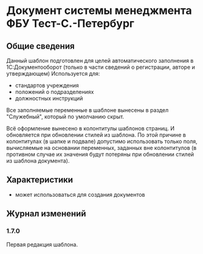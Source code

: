 # Документ системы менеджмента ФБУ Тест-С.-Петербург

## Общие сведения

Данный шаблон подготовлен для целей автоматического заполнения в 1С:Документооборот
(только в части сведений о регистрации, авторе и утверждающем)
Используется для:

- стандартов учреждения
- положений о подразделениях
- должностных инструкций

Все заполняемые переменные в шаблоне вынесены в раздел "Служебный",
который по умолчанию скрыт.

Всё оформление вынесено в колонтитулы шаблонов страниц.
И обновляется при обновлении стилей из шаблона. По этой причине в колонтитулах
(в шапке и подвале) допустимо использовать только поля,
вычисляемые на основании переменных, заданных вне колонтитулов (в противном случае
их значения будут потеряны при обновлении стилей из шаблона документа).

## Характеристики

- может использоваться для создания документов

## Журнал изменений

### 1.7.0

Первая редакция шаблона.
